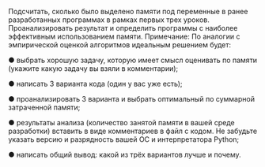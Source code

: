 Подсчитать, сколько было выделено памяти под переменные в ранее разработанных программах в рамках первых трех уроков. Проанализировать результат и определить программы с наиболее эффективным использованием памяти.
Примечание: По аналогии с эмпирической оценкой алгоритмов идеальным решением будет:

● выбрать хорошую задачу, которую имеет смысл оценивать по памяти (укажите какую задачу вы взяли в комментарии);

● написать 3 варианта кода (один у вас уже есть);

● проанализировать 3 варианта и выбрать оптимальный по суммарной затраченной памяти;

● результаты анализа (количество занятой памяти в вашей среде разработки) вставить в виде комментариев в файл с кодом. Не забудьте указать версию и разрядность вашей ОС и интерпретатора Python;

● написать общий вывод: какой из трёх вариантов лучше и почему.